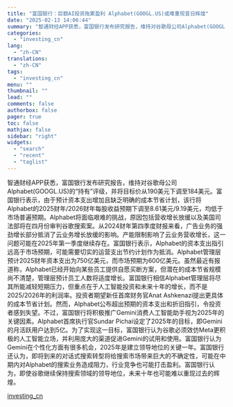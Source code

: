 ```yaml
---
title: "富国银行：巨额AI投资拖累盈利 Alphabet(GOOGL.US)或难重现昔日辉煌"
date: "2025-02-13 14:06:44"
summary: "智通财经APP获悉，富国银行发布研究报告，维持对谷歌母公司Alphabet(GOOGL.US)的“..."
categories:
  - "investing_cn"
lang:
  - "zh-CN"
translations:
  - "zh-CN"
tags:
  - "investing_cn"
menu: ""
thumbnail: ""
lead: ""
comments: false
authorbox: false
pager: true
toc: false
mathjax: false
sidebar: "right"
widgets:
  - "search"
  - "recent"
  - "taglist"
---
```


智通财经APP获悉，富国银行发布研究报告，维持对谷歌母公司Alphabet(GOOGL.US)的“持有”评级，并将目标价从190美元下调至184美元。富国银行表示，由于预计资本支出增加且缺乏明确的成本节省计划，该行将Alphabet的2025财年/2026财年每股收益预期下调至8.61美元/9.19美元，均低于市场普遍预期。Alphabet将面临艰难的挑战，原因包括营收增长放缓以及美国司法部将在四月份审判谷歌搜索案。从2024财年第四季度财报来看，广告业务的强劲增长部分抵消了云业务增长放缓的影响。产能限制影响了云业务营收增长，这一问题可能在2025年第一季度继续存在。富国银行表示，Alphabet的资本支出指引远高于市场预期，可能需要切实的运营支出节约计划作为抵消。Alphabet管理层预计2025财年资本支出为750亿美元，而市场预期为600亿美元。虽然最近有报道称，Alphabet已经开始向某些员工提供自愿买断方案，但潜在的成本节省规模尚不清楚，管理层预计员工人数将适度增长。富国银行相信Alphabet管理层将尽其所能减轻短期压力，但重点在于人工智能投资和未来十年的增长，而不是2025/2026年的利润率。投资者期望新任首席财务官Anat Ashkenazi提出更具体的成本节省计划。然而，Alphabet公布超出预期的资本支出和折旧指引，令投资者感到失望。不过，富国银行将积极推广Gemini消费人工智能助手视为2025年的关键因素。Alphabet首席执行官Sundar Pichai设定了2025年的目标，即Gemini的月活跃用户达到5亿。为了实现这一目标，富国银行认为谷歌必须效仿Meta更积极的人工智能立场，并利用庞大的渠道促进Gemini的试用和使用。富国银行认为Gemini在个性化方面有很多机会，2025年是建立领导地位的关键一年。富国银行还认为，即将到来的对话式搜索转型将给搜索市场带来巨大的不确定性，可能在中期内对Alphabet的搜索业务造成阻力，行业竞争也可能打击盈利。富国银行认为，即使谷歌继续保持搜索领域的领导地位，未来十年也可能难以重现过去的辉煌。

[investing_cn](https://cn.investing.com/news/stock-market-news/article-2669505)
